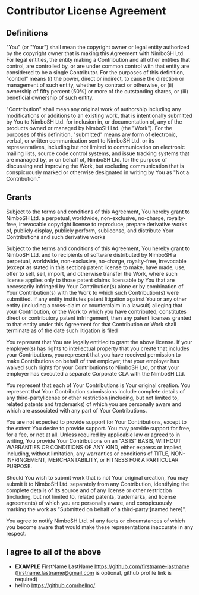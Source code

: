 # Contributor License Agreement

## Definitions

"You" (or "Your") shall mean the copyright owner or legal entity authorized by the copyright owner
that is making this Agreement with NimboSH Ltd. For legal entities, the entity making a Contribution
and all other entities that control, are controlled by, or are under common control with that entity
are considered to be a single Contributor. For the purposes of this definition, "control" means 
(i) the power, direct or indirect, to cause the direction or management of such entity, whether
by contract or otherwise, or (ii) ownership of fifty percent (50%) or more of the outstanding shares,
or (iii) beneficial ownership of such entity.

"Contribution" shall mean any original work of authorship including any modifications or additions
to an existing work, that is intentionally submitted by You to NimboSH Ltd. for inclusion in, or
documentation of, any of the products owned or managed by NimboSH Ltd. (the "Work"). For the purposes
of this definition, "submitted" means any form of electronic, verbal, or written communication sent
to NimboSH Ltd. or its representatives, including but not limited to communication on electronic mailing
lists, source code control systems, and issue tracking systems that are managed by, or on behalf of,
NimboSH Ltd. for the purpose of discussing and improving the Work, but excluding communication that is
conspicuously marked or otherwise designated in writing by You as "Not a Contribution."

## Grants

Subject to the terms and conditions of this Agreement, You hereby grant to NimboSH Ltd. a perpetual,
worldwide, non-exclusive, no-charge, royalty-free, irrevocable copyright license to reproduce,
prepare derivative works of, publicly display, publicly perform, sublicense, and distribute
Your Contributions and such derivative works

Subject to the terms and conditions of this Agreement, You hereby grant to NimboSH Ltd.
and to recipients of software distributed by NimboSH a perpetual, worldwide, non-exclusive,
no-charge, royalty-free, irrevocable (except as stated in this section) patent license to make,
have made, use, offer to sell, sell, import, and otherwise transfer the Work, where such
license applies only to those patent claims licensable by You that are necessarily infringed
by Your Contribution(s) alone or by combination of Your Contribution(s) with the Work to
which such Contribution(s) were submitted. If any entity institutes patent litigation against
You or any other entity (including a cross-claim or counterclaim in a lawsuit) alleging
that your Contribution, or the Work to which you have contributed, constitutes direct or
contributory patent infringement, then any patent licenses granted to that entity under this
Agreement for that Contribution or Work shall terminate as of the date such litigation is filed

You represent that You are legally entitled to grant the above license. If your employer(s)
has rights to intellectual property that you create that includes your Contributions, you
represent that you have received permission to make Contributions on behalf of that employer,
that your employer has waived such rights for your Contributions to NimboSH Ltd, or that
your employer has executed a separate Corporate CLA with the NimboSH Ltd.

You represent that each of Your Contributions is Your original creation. You represent that
Your Contribution submissions include complete details of any third-partylicense or other
restriction (including, but not limited to, related patents and trademarks) of which you are
personally aware and which are associated with any part of Your Contributions.

You are not expected to provide support for Your Contributions, except to the extent You desire
to provide support. You may provide support for free, for a fee, or not at all. Unless required
by applicable law or agreed to in writing, You provide Your Contributions on an "AS IS" BASIS,
WITHOUT WARRANTIES OR CONDITIONS OF ANY KIND, either express or implied, including, without
limitation, any warranties or conditions of TITLE, NON-INFRINGEMENT, MERCHANTABILITY, or
FITNESS FOR A PARTICULAR PURPOSE.

Should You wish to submit work that is not Your original creation, You may submit it to
NimboSH Ltd. separately from any Contribution, identifying the complete details of its
source and of any license or other restriction (including, but not limited to, related patents,
trademarks, and license agreements) of which you are personally aware, and conspicuously
marking the work as "Submitted on behalf of a third-party:[named here]".

You agree to notify NimboSH Ltd. of any facts or circumstances of which you become
aware that would make these representations inaccurate in any respect.

## I agree to all of the above
- **EXAMPLE** FirstName LastName <https://github.com/firstname-lastname> (<firstname.lastname@gmail.com> is optional, github profile link is required)
- hellno <https://github.com/hellno/>
